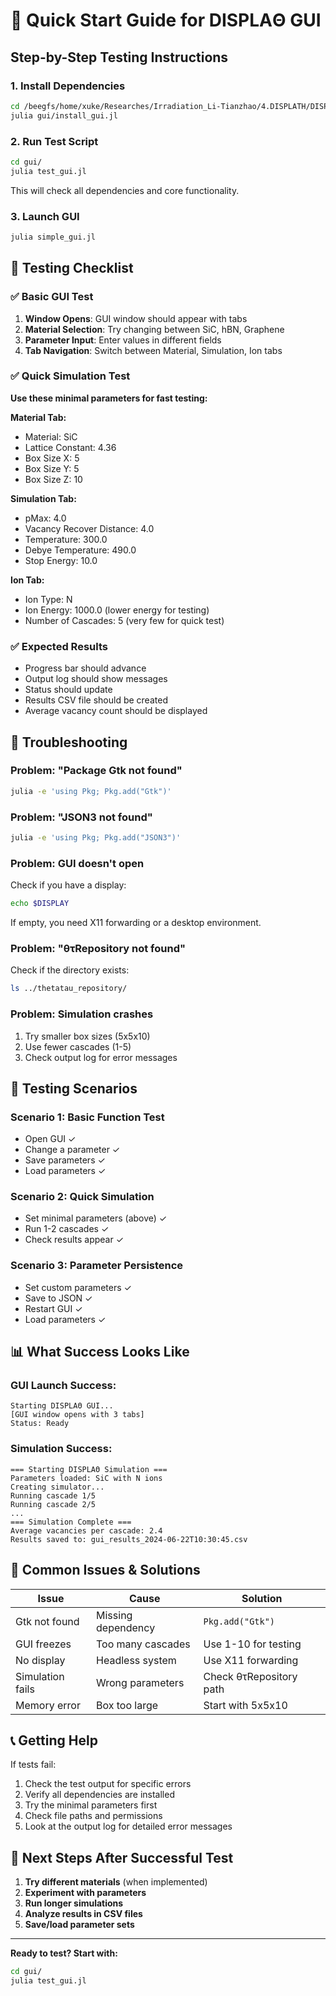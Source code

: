# 🚀 Quick Start Guide for DISPLAΘ GUI

## Step-by-Step Testing Instructions

### 1. **Install Dependencies**
```bash
cd /beegfs/home/xuke/Researches/Irradiation_Li-Tianzhao/4.DISPLATH/DISPLATH/
julia gui/install_gui.jl
```

### 2. **Run Test Script** 
```bash
cd gui/
julia test_gui.jl
```
This will check all dependencies and core functionality.

### 3. **Launch GUI**
```bash
julia simple_gui.jl
```

## 🧪 **Testing Checklist**

### ✅ **Basic GUI Test**
1. **Window Opens**: GUI window should appear with tabs
2. **Material Selection**: Try changing between SiC, hBN, Graphene
3. **Parameter Input**: Enter values in different fields
4. **Tab Navigation**: Switch between Material, Simulation, Ion tabs

### ✅ **Quick Simulation Test**
**Use these minimal parameters for fast testing:**

**Material Tab:**
- Material: SiC  
- Lattice Constant: 4.36
- Box Size X: 5
- Box Size Y: 5  
- Box Size Z: 10

**Simulation Tab:**
- pMax: 4.0
- Vacancy Recover Distance: 4.0
- Temperature: 300.0
- Debye Temperature: 490.0
- Stop Energy: 10.0

**Ion Tab:**
- Ion Type: N
- Ion Energy: 1000.0 (lower energy for testing)
- Number of Cascades: 5 (very few for quick test)

### ✅ **Expected Results**
- Progress bar should advance
- Output log should show messages
- Status should update
- Results CSV file should be created
- Average vacancy count should be displayed

## 🔧 **Troubleshooting**

### **Problem: "Package Gtk not found"**
```bash
julia -e 'using Pkg; Pkg.add("Gtk")'
```

### **Problem: "JSON3 not found"**  
```bash
julia -e 'using Pkg; Pkg.add("JSON3")'
```

### **Problem: GUI doesn't open**
Check if you have a display:
```bash
echo $DISPLAY
```
If empty, you need X11 forwarding or a desktop environment.

### **Problem: "θτRepository not found"**
Check if the directory exists:
```bash
ls ../thetatau_repository/
```

### **Problem: Simulation crashes**
1. Try smaller box sizes (5x5x10)
2. Use fewer cascades (1-5)
3. Check output log for error messages

## 🎯 **Testing Scenarios**

### **Scenario 1: Basic Function Test**
- Open GUI ✓
- Change a parameter ✓  
- Save parameters ✓
- Load parameters ✓

### **Scenario 2: Quick Simulation**
- Set minimal parameters (above) ✓
- Run 1-2 cascades ✓
- Check results appear ✓

### **Scenario 3: Parameter Persistence**
- Set custom parameters ✓
- Save to JSON ✓
- Restart GUI ✓
- Load parameters ✓

## 📊 **What Success Looks Like**

### **GUI Launch Success:**
```
Starting DISPLAΘ GUI...
[GUI window opens with 3 tabs]
Status: Ready
```

### **Simulation Success:**
```
=== Starting DISPLAΘ Simulation ===
Parameters loaded: SiC with N ions
Creating simulator...
Running cascade 1/5
Running cascade 2/5
...
=== Simulation Complete ===
Average vacancies per cascade: 2.4
Results saved to: gui_results_2024-06-22T10:30:45.csv
```

## 🐛 **Common Issues & Solutions**

| Issue | Cause | Solution |
|-------|--------|----------|
| Gtk not found | Missing dependency | `Pkg.add("Gtk")` |
| GUI freezes | Too many cascades | Use 1-10 for testing |
| No display | Headless system | Use X11 forwarding |
| Simulation fails | Wrong parameters | Check θτRepository path |
| Memory error | Box too large | Start with 5x5x10 |

## 📞 **Getting Help**

If tests fail:
1. Check the test output for specific errors
2. Verify all dependencies are installed  
3. Try the minimal parameters first
4. Check file paths and permissions
5. Look at the output log for detailed error messages

## 🎉 **Next Steps After Successful Test**

1. **Try different materials** (when implemented)
2. **Experiment with parameters** 
3. **Run longer simulations**
4. **Analyze results in CSV files**
5. **Save/load parameter sets**

---

**Ready to test? Start with:**
```bash
cd gui/
julia test_gui.jl
```